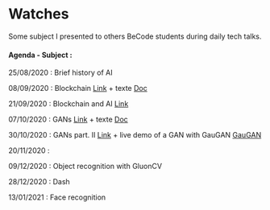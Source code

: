 # Watches

Some subject I presented to others BeCode students during daily tech talks.


#### Agenda - Subject :

25/08/2020 : Brief history of AI

08/09/2020 : Blockchain [Link](https://docs.google.com/presentation/d/13dZSCL02uSIwpwDBBo4SIUV1VWMKrd6Yje5_eCThEyQ/edit?usp=sharing) + texte [Doc](https://docs.google.com/document/d/1-whIXEARpQ7bWKwMMexv3hffdxdcJSXje0jNvrKXFNM/edit?usp=sharing)

21/09/2020 : Blockchain and AI [Link](https://docs.google.com/document/d/17HXEt-08czsjonNEysmoy8FgssDRthktkLpr9bjHPwA/edit?usp=sharing)

07/10/2020 : GANs [Link](https://prezi.com/view/hpWyjuTpfPqnrQSOvzeI/) + texte [Doc](https://docs.google.com/document/d/1CU-Hyt1oR4vsjgMluLdGBL7HLZZmzVWNVmtYKbYg7k0/edit?usp=sharing)

30/10/2020 : GANs part. II [Link](https://prezi.com/view/m0A5Gh9dTAz6y6Xg3AxP/) + live demo of a GAN with GauGAN [GauGAN](http://nvidia-research-mingyuliu.com/gaugan/)

20/11/2020 :

09/12/2020 : Object recognition with GluonCV

28/12/2020 : Dash 

13/01/2021 : Face recognition 
